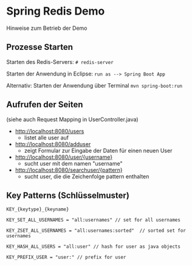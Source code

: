 # Spring Redis Demo

Hinweise zum Betrieb der Demo

## Prozesse Starten

Starten des Redis-Servers: 
`# redis-server`

Starten der Anwendung in Eclipse: 
`run as --> Spring Boot App`

Alternativ: Starten der Anwendung über Terminal
`mvn spring-boot:run`

## Aufrufen der Seiten 
(siehe auch Request Mapping in UserController.java)

- [http://localhost:8080/users](http://localhost:8080/users)
	- listet alle user auf
- [http://localhost:8080/adduser](http://localhost:8080/adduser) 	
	- zeigt Formular zur Eingabe der Daten für einen neuen User
- [http://localhost:8080/user/{username}](http://localhost:8080/user/{username})	
	- sucht user mit dem namen "username"
- [http://localhost:8080/searchuser/{pattern}](http://localhost:8080/searchuser/{pattern})
	- sucht user, die die Zeichenfolge pattern enthalten


## Key Patterns (Schlüsselmuster) 

`KEY_{keytype}_{keyname}`

```
KEY_SET_ALL_USERNAMES = "all:usernames" // set for all usernames

KEY_ZSET_ALL_USERNAMES = "all:usernames:sorted"	 // sorted set for usernames

KEY_HASH_ALL_USERS = "all:user" // hash for user as java objects

KEY_PREFIX_USER = "user:" // prefix for user
```

	


